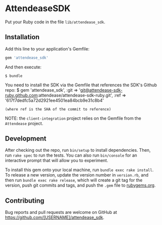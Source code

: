 # AttendeaseSDK

Put your Ruby code in the file `lib/attendease_sdk`.

## Installation

Add this line to your application's Gemfile:

```ruby
gem 'attendease_sdk'
```

And then execute:

    $ bundle

You need to install the SDK via the Gemfile that references the SDK's Github repo:
    $ gem 'attendease_sdk', :git => 'git@attendease-sdk-ruby.github.com:attendease/attendease-sdk-ruby.git', :ref => '617f7dedfc5a72d2921ee4501ea84bcb9e31c8b4'

    (where ref is the SHA of the commit to reference)

NOTE: the `client-integration` project relies on the Gemfile from the `Attendease` project.


## Development

After checking out the repo, run `bin/setup` to install dependencies. Then, run `rake spec` to run the tests. You can also run `bin/console` for an interactive prompt that will allow you to experiment.

To install this gem onto your local machine, run `bundle exec rake install`. To release a new version, update the version number in `version.rb`, and then run `bundle exec rake release`, which will create a git tag for the version, push git commits and tags, and push the `.gem` file to [rubygems.org](https://rubygems.org).

## Contributing

Bug reports and pull requests are welcome on GitHub at https://github.com/[USERNAME]/attendease_sdk.

